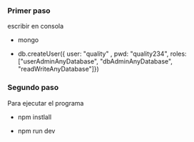 ### Primer paso

escribir en consola

 - mongo

 - db.createUser({ user: "quality" , pwd: "quality234", roles: ["userAdminAnyDatabase", "dbAdminAnyDatabase", "readWriteAnyDatabase"]})

### Segundo paso

Para ejecutar el programa

 - npm instlall

 - npm run dev